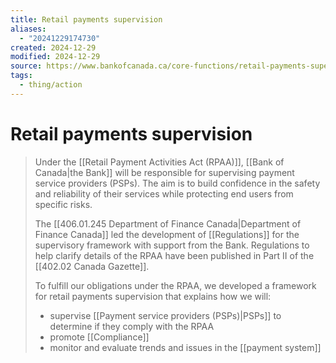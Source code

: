 ```yaml
---
title: Retail payments supervision
aliases:
  - "20241229174730"
created: 2024-12-29
modified: 2024-12-29
source: https://www.bankofcanada.ca/core-functions/retail-payments-supervision/
tags:
  - thing/action
---
```

# Retail payments supervision
> Under the [[Retail Payment Activities Act (RPAA)]], [[Bank of Canada|the Bank]] will be responsible for supervising payment service providers (PSPs). The aim is to build confidence in the safety and reliability of their services while protecting end users from specific risks.
>
> The [[406.01.245 Department of Finance Canada|Department of Finance Canada]] led the development of [[Regulations]] for the supervisory framework with support from the Bank. Regulations to help clarify details of the RPAA have been published in Part II of the [[402.02 Canada Gazette]].
>
> To fulfill our obligations under the RPAA, we developed a framework for retail payments supervision that explains how we will:
>
> - supervise [[Payment service providers (PSPs)|PSPs]] to determine if they comply with the RPAA
> - promote [[Compliance]]
> - monitor and evaluate trends and issues in the [[payment system]]
